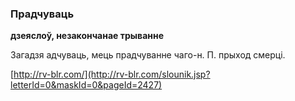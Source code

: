 ### Прадчуваць
**дзеяслоў, незакончанае трыванне**

Загадзя адчуваць, мець прадчуванне чаго-н. П. прыход смерці.

<a rel="author">[http://rv-blr.com/](http://rv-blr.com/slounik.jsp?letterId=0&maskId=0&pageId=2427)</a>
